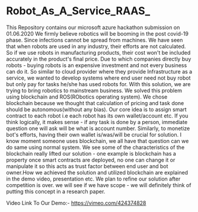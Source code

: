 # Robot_As_A_Service_RAAS_
This Repository contains our microsoft azure hackathon submission on 01.06.2020
We firmly believe robotics will be booming in the post covid-19 phase. Since infections cannot be spread from machines. We have seen that when robots are used in any industry, their efforts are not calculated. So if we use robots in manufacturing products, their cost won't be included accurately in the product's final price. Due to which companies directly buy robots - buying robots is an expensive investment and not every business can do it. So similar to cloud provider where they provide Infrastructure as a service, we wanted to develop systems where end user need not buy robot but only pay for tasks he/she has used robots for. With this solution, we are trying to bring robotics to mainstream business. We solved this problem using blockchain and ROS(RObotics operating system). We chose blockchain because we thought that calculation of pricing and task done should be autonomous(without any bias). Our core idea is to assign smart contract to each robot i.e each robot has its own wallet/account etc. If you think logically, it makes sense - if any task is done by a person, immediate question one will ask will be what is account number. Similarly, to monetize bot's efforts, having their own wallet is/was/will be crucial for solution. I know moment someone uses blockchain, we all have that question can we do same using normal system. We see some of the characteristics of the blockchain really lifted our solution - one example is blockchain has a property once smart contracts are deployed, no one can change it or manipulate it so this acts as trust factor between end user and bot owner.How we achieved the solution and utilized blockchain are explained in the demo video, presentation etc. We plan to refine our solution after competition is over. we will see if we have scope - we will definitely think of putting this concept in a research paper.

Video Link To Our Demo:-
https://vimeo.com/424374828
